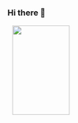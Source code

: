 ### Hi there 👋

<!--
**mkchoii/mkchoii** is a ✨ _special_ ✨ repository because its `README.md` (this file) appears on your GitHub profile.

Here are some ideas to get you started:

- 🔭 I’m currently working on ...
- 🌱 I’m currently learning ...
- 👯 I’m looking to collaborate on ...
- 🤔 I’m looking for help with ...
- 💬 Ask me about ...
- 📫 How to reach me: ...
- 😄 Pronouns: ...
- ⚡ Fun fact: ...
-->
<img style="height:180px; width:48%; margin-left: 2%; object-fit: cover;" src="https://github-readme-stats.vercel.app/api/top-langs/?username=mkchoii&layout=compact&theme=nord&hide_border=true" /> 
